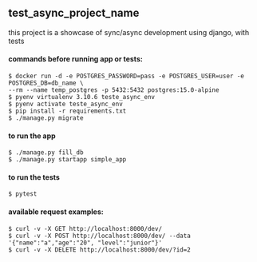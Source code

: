 ## test_async_project_name
this project is a showcase of sync/async development using django, with tests

#### commands before running app or tests:
```
$ docker run -d -e POSTGRES_PASSWORD=pass -e POSTGRES_USER=user -e POSTGRES_DB=db_name \
--rm --name temp_postgres -p 5432:5432 postgres:15.0-alpine
$ pyenv virtualenv 3.10.6 teste_async_env
$ pyenv activate teste_async_env
$ pip install -r requirements.txt
$ ./manage.py migrate
```

#### to run the app
```
$ ./manage.py fill_db
$ ./manage.py startapp simple_app
```

#### to run the tests
```
$ pytest
```

#### available request examples:
```
$ curl -v -X GET http://localhost:8000/dev/
$ curl -v -X POST http://localhost:8000/dev/ --data '{"name":"a","age":"20", "level":"junior"}'
$ curl -v -X DELETE http://localhost:8000/dev/?id=2
```
